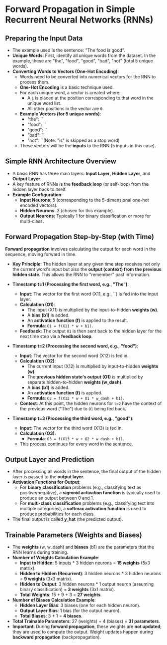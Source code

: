# Forward Propagation in Simple Recurrent Neural Networks (RNNs)

## Preparing the Input Data

*   The example used is the sentence: "The food is good".
*   **Unique Words**: First, identify all unique words from the dataset. In the example, these are "the", "food", "good", "bad", "not" (total 5 unique words).
*   **Converting Words to Vectors (One-Hot Encoding)**:
    *   Words need to be converted into numerical vectors for the RNN to process them.
    *   **One-Hot Encoding** is a basic technique used.
    *   For each unique word, a vector is created where:
        *   A `1` is placed at the position corresponding to that word in the unique word list.
        *   All other positions in the vector are `0`.
    *   **Example Vectors (for 5 unique words)**:
        *   "the": ``
        *   "food": ``
        *   "good": ``
		*   "bad": ``
		*   "not": ``(Note: "is" is skipped as a stop word)
    *   These vectors will be the **inputs** to the RNN (5 inputs in this case).

## Simple RNN Architecture Overview

*   A basic RNN has three main layers: **Input Layer**, **Hidden Layer**, and **Output Layer**.
*   A key feature of RNNs is the **feedback loop** (or self-loop) from the hidden layer back to itself.
*   **Example Configuration**:
    *   **Input Neurons**: 5 (corresponding to the 5-dimensional one-hot encoded vectors).
    *   **Hidden Neurons**: 3 (chosen for this example).
    *   **Output Neurons**: Typically 1 for binary classification or more for multi-class.

## Forward Propagation Step-by-Step (with Time)

**Forward propagation** involves calculating the output for each word in the sequence, moving forward in time.

*   **Key Principle**: The hidden layer at any given time step receives not only the current word's input but also the **output (context) from the previous hidden state**. This allows the RNN to "remember" past information.

*   **Timestamp t=1 (Processing the first word, e.g., "The")**:
    *   **Input**: The vector for the first word (X11, e.g., ``) is fed into the input layer.
    *   **Calculation (O1)**:
        *   The input (X11) is multiplied by the input-to-hidden **weights (w)**.
        *   A **bias (b1)** is added.
        *   An **activation function (f)** is applied to the result.
        *   **Formula**: `O1 = f(X11 * w + b1)`.
    *   **Feedback**: The output `O1` is then sent back to the hidden layer for the next time step via a **feedback loop**.

*   **Timestamp t=2 (Processing the second word, e.g., "food")**:
    *   **Input**: The vector for the second word (X12) is fed in.
    *   **Calculation (O2)**:
        *   The current input (X12) is multiplied by input-to-hidden **weights (w)**.
        *   The **previous hidden state's output (O1)** is multiplied by separate hidden-to-hidden **weights (w_dash)**.
        *   A **bias (b1)** is added.
        *   An **activation function (f)** is applied.
        *   **Formula**: `O2 = f(X12 * w + O1 * w_dash + b1)`.
    *   **Context**: At this point, the hidden neurons for `t=2` have the context of the previous word ("The") due to `O1` being fed back.

*   **Timestamp t=3 (Processing the third word, e.g., "good")**:
    *   **Input**: The vector for the third word (X13) is fed in.
    *   **Calculation (O3)**:
        *   **Formula**: `O3 = f(X13 * w + O2 * w_dash + b1)`.
    *   This process continues for every word in the sentence.

## Output Layer and Prediction

*   After processing all words in the sentence, the final output of the hidden layer is passed to the **output layer**.
*   **Activation Functions for Output**:
    *   For **binary classification** problems (e.g., classifying text as positive/negative), a **sigmoid activation function** is typically used to produce an output between 0 and 1.
    *   For **multi-class classification** problems (e.g., classifying text into multiple categories), a **softmax activation function** is used to produce probabilities for each class.
*   The final output is called **y_hat** (the predicted output).

## Trainable Parameters (Weights and Biases)

*   The **weights** (w, w_dash) and **biases** (b1) are the parameters that the RNN learns during training.
*   **Number of Weights Calculation Example**:
    *   **Input to Hidden**: 5 inputs * 3 hidden neurons = **15 weights** (5x3 matrix).
    *   **Hidden to Hidden (Recurrent)**: 3 hidden neurons * 3 hidden neurons = **9 weights** (3x3 matrix).
    *   **Hidden to Output**: 3 hidden neurons * 1 output neuron (assuming binary classification) = **3 weights** (3x1 matrix).
    *   **Total Weights**: 15 + 9 + 3 = **27 weights**.
*   **Number of Biases Calculation Example**:
    *   **Hidden Layer Bias**: 3 biases (one for each hidden neuron).
    *   **Output Layer Bias**: 1 bias (for the output neuron).
    *   **Total Biases**: 3 + 1 = **4 biases**.
*   **Total Trainable Parameters**: 27 (weights) + 4 (biases) = **31 parameters**.
*   **Important**: During **forward propagation**, these weights are **not updated**; they are used to compute the output. Weight updates happen during **backward propagation** (backpropagation).